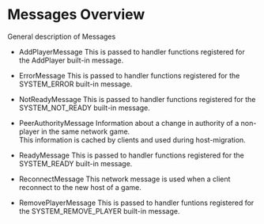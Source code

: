 # Messages Overview

General description of Messages

- AddPlayerMessage
This is passed to handler functions registered for the AddPlayer built-in message.
    
- ErrorMessage
This is passed to handler functions registered for the SYSTEM_ERROR built-in message.

- NotReadyMessage
This is passed to handler functions registered for the SYSTEM_NOT_READY built-in message.

- PeerAuthorityMessage
Information about a change in authority of a non-player in the same network game.  
This information is cached by clients and used during host-migration.

- ReadyMessage
This is passed to handler functions registered for the SYSTEM_READY built-in message.

- ReconnectMessage
This network message is used when a client reconnect to the new host of a game.

- RemovePlayerMessage
This is passed to handler funtions registered for the SYSTEM_REMOVE_PLAYER built-in message.

